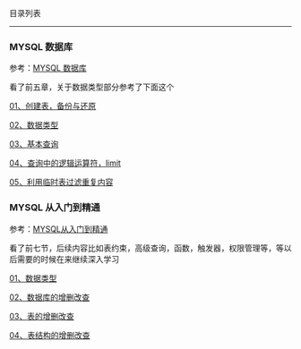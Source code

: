 目录列表

----


### MYSQL 数据库

参考：[MYSQL 数据库](http://study.163.com/course/courseMain.htm?courseId=1352006)

看了前五章，关于数据类型部分参考了下面这个

[01、创建表，备份与还原](https://github.com/hanekaoru/WebLearningNotes/blob/master/mysql/note/MYSQL数据库/01.md)

[02、数据类型](https://github.com/hanekaoru/WebLearningNotes/blob/master/mysql/note/MYSQL数据库/02.md)

[03、基本查询](https://github.com/hanekaoru/WebLearningNotes/blob/master/mysql/note/MYSQL数据库/03.md)

[04、查询中的逻辑运算符，limit](https://github.com/hanekaoru/WebLearningNotes/blob/master/mysql/note/MYSQL数据库/04.md)

[05、利用临时表过滤重复内容](https://github.com/hanekaoru/WebLearningNotes/blob/master/mysql/note/MYSQL数据库/05.md)


### MYSQL 从入门到精通

参考：[MYSQL从入门到精通](https://ke.qq.com/course/70146#term_id=100185382)

看了前七节，后续内容比如表约束，高级查询，函数，触发器，权限管理等，等以后需要的时候在来继续深入学习

[01、数据类型](https://github.com/hanekaoru/WebLearningNotes/blob/master/mysql/note/MYSQL从入门到精通/01.md)

[02、数据库的增删改查](https://github.com/hanekaoru/WebLearningNotes/blob/master/mysql/note/MYSQL从入门到精通/01.md)

[03、表的增删改查](https://github.com/hanekaoru/WebLearningNotes/blob/master/mysql/note/MYSQL从入门到精通/01.md)

[04、表结构的增删改查](https://github.com/hanekaoru/WebLearningNotes/blob/master/mysql/note/MYSQL从入门到精通/01.md)

